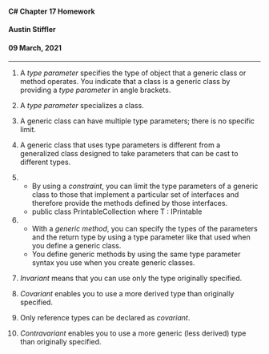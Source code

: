 #### C# Chapter 17 Homework
#### Austin Stiffler
#### 09 March, 2021
---
1. A *type parameter* specifies the type of object that a generic class or method operates. You indicate that a class is a generic class by providing a *type parameter* in angle brackets.

1. A *type parameter* specializes a class.

1. A generic class can have multiple type parameters; there is no specific limit.

1. A generic class that uses type parameters is different from a generalized
class designed to take parameters that can be cast to different types.

1. 
    * By using a *constraint*, you can limit the type parameters of a generic class to those that implement a particular set of interfaces and therefore provide the methods defined by those interfaces.
    * public class PrintableCollection<T> where T : IPrintable

1. 
    * With a *generic method*, you can specify the types of the parameters and the return type by using a type parameter like that used when you define a generic class.
    * You define generic methods by using the same type parameter syntax you use when you create generic classes.

1. *Invariant* means that you can use only the type originally specified.

1. *Covariant* enables you to use a more derived type than originally specified.

1. Only reference types can be declared as *covariant*.

1. *Contravariant* enables you to use a more generic (less derived) type than originally specified.